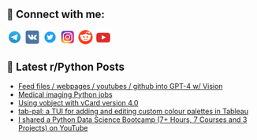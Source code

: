 ## 🔎 Connect with me:
[<img src="https://github.com/bullbesh/bullbesh/blob/main/images/Telegram.png" width="32" height="32" />](https://t.me/bullbesh)
[<img src="https://github.com/bullbesh/bullbesh/blob/main/images/VK.png" width="32" height="32" />](https://vk.com/bullbesh)
[<img src="https://github.com/bullbesh/bullbesh/blob/main/images/Twitter.png" width="32" height="32" />](https://twitter.com/bullbesh1)
[<img src="https://github.com/bullbesh/bullbesh/blob/main/images/Instagram.png" width="32" height="32" />](https://www.instagram.com/bullbesh)
[<img src="https://github.com/bullbesh/bullbesh/blob/main/images/Reddit.png" width="32" height="32" />](https://www.reddit.com/user/bullbesh)
[<img src="https://github.com/bullbesh/bullbesh/blob/main/images/YouTube.png" width="32" height="32" />](https://www.youtube.com/channel/UCtfjRs6uzgq5mfm8S06WTcg)

## 📕 Latest r/Python Posts
<!-- BLOG-POST-LIST:START -->
- [Feed files / webpages / youtubes / github into GPT-4 w/ Vision](https://www.reddit.com/r/Python/comments/1cg0j5a/feed_files_webpages_youtubes_github_into_gpt4_w/)
- [Medical imaging Python jobs](https://www.reddit.com/r/Python/comments/1cfx0qe/medical_imaging_python_jobs/)
- [Using vobject with vCard version 4.0](https://www.reddit.com/r/Python/comments/1cfv7po/using_vobject_with_vcard_version_40/)
- [tab-pal: a TUI for adding and editing custom colour palettes in Tableau](https://www.reddit.com/r/Python/comments/1cftm37/tabpal_a_tui_for_adding_and_editing_custom_colour/)
- [I shared a Python Data Science Bootcamp &lpar;7+ Hours, 7 Courses and 3 Projects&rpar; on YouTube](https://www.reddit.com/r/Python/comments/1cfqi3g/i_shared_a_python_data_science_bootcamp_7_hours_7/)
<!-- BLOG-POST-LIST:END -->
